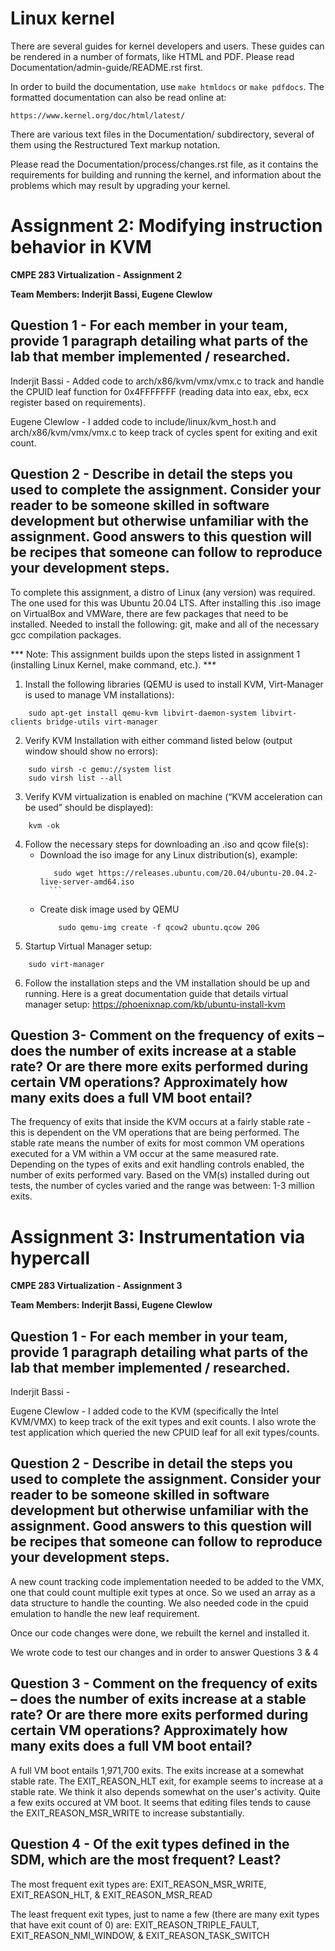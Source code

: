 Linux kernel
============

There are several guides for kernel developers and users. These guides can
be rendered in a number of formats, like HTML and PDF. Please read
Documentation/admin-guide/README.rst first.

In order to build the documentation, use ``make htmldocs`` or
``make pdfdocs``.  The formatted documentation can also be read online at:

    https://www.kernel.org/doc/html/latest/

There are various text files in the Documentation/ subdirectory,
several of them using the Restructured Text markup notation.

Please read the Documentation/process/changes.rst file, as it contains the
requirements for building and running the kernel, and information about
the problems which may result by upgrading your kernel.


# Assignment 2: Modifying instruction behavior in KVM 
**CMPE 283 Virtualization - Assignment 2**

**Team Members: Inderjit Bassi, Eugene Clewlow**

## Question 1 - For each member in your team, provide 1 paragraph detailing what parts of the lab that member implemented / researched.

Inderjit Bassi - Added code to arch/x86/kvm/vmx/vmx.c to track and handle the CPUID leaf function for 0x4FFFFFFF (reading data into eax, ebx, ecx register based on requirements).

Eugene Clewlow - I added code to include/linux/kvm_host.h and arch/x86/kvm/vmx/vmx.c to keep track of cycles spent for exiting and exit count.


## Question 2 - Describe in detail the steps you used to complete the assignment. Consider your reader to be someone skilled in software development but otherwise unfamiliar with the assignment. Good answers to this question will be recipes that someone can follow to reproduce your development steps.

To complete this assignment, a distro of Linux (any version) was required. The one used for this was Ubuntu 20.04 LTS. After installing this .iso image on VirtualBox and VMWare, there are few packages that need to be installed. Needed to install the following: git, make and all of the necessary gcc compilation packages. 

*** Note: This assignment builds upon the steps listed in assignment 1 (installing Linux Kernel, make command, etc.). ***

1) Install the following libraries (QEMU is used to install KVM, Virt-Manager is used to manage VM installations):
```
    sudo apt-get install qemu-kvm libvirt-daemon-system libvirt-clients bridge-utils virt-manager
```

2) Verify KVM Installation with either command listed below (output window should show no errors):
```
    sudo virsh -c gemu://system list 
    sudo virsh list --all
```

3) Verify KVM virtualization is enabled on machine (“KVM acceleration can be used” should be displayed):
```
    kvm -ok 
```

4) Follow the necessary steps for downloading an .iso and qcow file(s):
    * Download the iso image for any Linux distribution(s), example: 
        ```
           sudo wget https://releases.ubuntu.com/20.04/ubuntu-20.04.2-live-server-amd64.iso
          ```
    * Create disk image used by QEMU
        ```
            sudo qemu-img create -f qcow2 ubuntu.qcow 20G
        ```
5) Startup Virtual Manager setup:
```
    sudo virt-manager
```

6) Follow the installation steps and the VM installation should be up and running. Here is a great documentation guide that details virtual manager setup: https://phoenixnap.com/kb/ubuntu-install-kvm

## Question 3- Comment on the frequency of exits – does the number of exits increase at a stable rate? Or are there more exits performed during certain VM operations? Approximately how many exits does a full VM boot entail? 

The frequency of exits that inside the KVM occurs at a fairly stable rate - this is dependent on the VM operations that are being performed. The stable rate means the number of exits for most common VM operations executed for a VM within a VM occur at the same measured rate. Depending on the types of exits and exit handling controls enabled, the number of exits performed vary. Based on the VM(s) installed during out tests, the number of cycles varied and the range was between: 1-3 million exits.


# Assignment 3: Instrumentation via hypercall 
**CMPE 283 Virtualization - Assignment 3**

**Team Members: Inderjit Bassi, Eugene Clewlow**

## Question 1 - For each member in your team, provide 1 paragraph detailing what parts of the lab that member implemented / researched.

Inderjit Bassi -

Eugene Clewlow - I added code to the KVM (specifically the Intel KVM/VMX) to keep track of the exit types and exit counts.  I also wrote the test application which queried the new CPUID leaf for all exit types/counts.


## Question 2 - Describe in detail the steps you used to complete the assignment. Consider your reader to be someone skilled in software development but otherwise unfamiliar with the assignment. Good answers to this question will be recipes that someone can follow to reproduce your development steps.

A new count tracking code implementation needed to be added to the VMX, one that could count multiple exit types at once.  So we used an array as a data structure to handle the counting.  We also needed code in the cpuid emulation to handle the new leaf requirement.

Once our code changes were done, we rebuilt the kernel and installed it.

We wrote code to test our changes and in order to answer Questions 3 & 4


## Question 3 - Comment on the frequency of exits – does the number of exits increase at a stable rate? Or are there more exits performed during certain VM operations? Approximately how many exits does a full VM boot entail?

A full VM boot entails 1,971,700 exits.  The exits increase at a somewhat stable rate.  The EXIT_REASON_HLT exit, for example seems to increase at a stable rate.  We think it also depends somewhat on the user's activity.  Quite a few exits occured at VM boot.  It seems that editing files tends to cause the EXIT_REASON_MSR_WRITE to increase substantially.

## Question 4 - Of the exit types defined in the SDM, which are the most frequent? Least?

The most frequent exit types are:
EXIT_REASON_MSR_WRITE, EXIT_REASON_HLT, & EXIT_REASON_MSR_READ

The least frequent exit types, just to name a few (there are many exit types that have exit count of 0) are:
EXIT_REASON_TRIPLE_FAULT, EXIT_REASON_NMI_WINDOW, & EXIT_REASON_TASK_SWITCH
